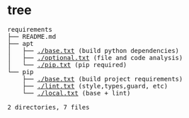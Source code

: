 # tree

<pre>
requirements
├── README.md
├── apt
│   ├── <a href="./apt/base.txt">./base.txt</a> (build python dependencies)
│   ├── <a href="./apt/optional.txt">./optional.txt</a> (file and code analysis)
│   └── <a href="./apt/pip.txt">./pip.txt</a> (pip required)
└── pip
    ├── <a href="./pip/base.txt">./base.txt</a> (build project requirements)
    ├── <a href="./pip/lint.txt">./lint.txt</a> (style,types,guard, etc)
    └── <a href="./pip/local.txt">./local.txt</a> (base + lint)

2 directories, 7 files
</pre>
